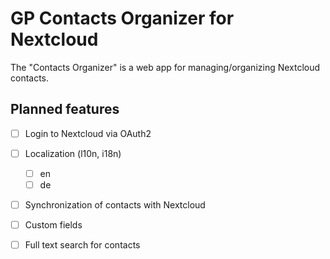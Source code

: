# GP Contacts Organizer for Nextcloud

The "Contacts Organizer" is a web app for managing/organizing Nextcloud contacts.

## Planned features

- [ ] Login to Nextcloud via OAuth2
- [ ] Localization (l10n, i18n)
  - [ ] en
  - [ ] de
- [ ] Synchronization of contacts with Nextcloud
- [ ] Custom fields
- [ ] Full text search for contacts

